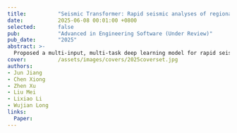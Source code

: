 ```yaml
---
title:          "Seismic Transformer: Rapid seismic analyses of regional buildings based on deep learning"
date:           2025-06-08 00:01:00 +0800
selected:       false
pub:            "Advanced in Engineering Software (Under Review)"
pub_date:       "2025"
abstract: >-
  Proposed a multi-input, multi-task deep learning model for rapid seismic analyses of regional buildings, called Seismic Transformer (SeT). SeT achieves 92% accury in damage states classification and less than 9% MSE in dynamic response regression, can perform seismic analyses for 3,000 buildings within 3 seconds.
cover:          /assets/images/covers/2025coverset.jpg
authors:
- Jun Jiang
- Chen Xiong
- Zhen Xu
- Liu Mei
- Lixiao Li
- Wujian Long
links:
  Paper:
---
```

